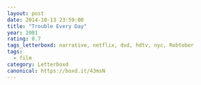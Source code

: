 ```yaml
---
layout: post 
date: 2014-10-13 23:59:00
title: "Trouble Every Day"
year: 2001
rating: 0.7
tags_letterboxd: narrative, netflix, dvd, hdtv, nyc, Robtober
tags:
  - film
category: Letterboxd
canonical: https://boxd.it/43msN
---
```

